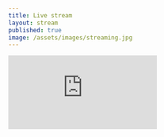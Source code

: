 ```yaml
---
title: Live stream
layout: stream
published: true
image: /assets/images/streaming.jpg
---
```


<div class="iframe-container">
    <iframe src="https://www.youtube.com/embed/WfzpYk8nsn8?autoplay=1&modestbranding=1" frameborder="none" allowfullscreen></iframe>
</div>

<!--<img src="/assets/images/video_placeholder.svg" style="width: 100%; height: auto; margin-top: -1rem; margin-bottom: -1.5rem;" loading="lazy" alt="Placeholder for an upcoming video" />-->
